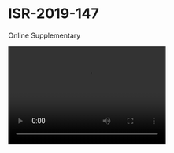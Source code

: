 # ISR-2019-147
Online Supplementary

<video src="https://github.com/scuseei/ISR-2019-147/blob/master/Offline%20Trajectory%20Visualization%20.mp4" width="320" height="200" controls preload></video>
